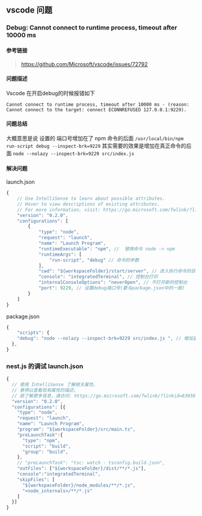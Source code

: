 ## vscode 问题

### Debug: Cannot connect to runtime process, timeout after 10000 ms

#### 参考链接
> https://github.com/Microsoft/vscode/issues/72792

#### 问题描述
Vscode 在开启debug的时候报错如下
```log
Cannot connect to runtime process, timeout after 10000 ms - (reason: Cannot connect to the target: connect ECONNREFUSED 127.0.0.1:9229).
```

#### 问题总结

大概意思是说 设置的 端口号增加在了 npm 命令的后面 `/usr/local/bin/npm run-script debug --inspect-brk=9229`
其实需要的效果是增加在真正命令的后面 `node --nolazy --inspect-brk=9229 src/index.js`

#### 解决问题

launch.json

```js
{
    // Use IntelliSense to learn about possible attributes.
    // Hover to view descriptions of existing attributes.
    // For more information, visit: https://go.microsoft.com/fwlink/?linkid=830387
    "version": "0.2.0",
    "configurations": [
        {
            "type": "node",
            "request": "launch",
            "name": "Launch Program",
            "runtimeExecutable": "npm", //  替换命令 node -> npm
            "runtimeArgs": [
                "run-script", "debug" // 命令的参数
            ],
            "cwd": "${workspaceFolder}/start/server", // 进入执行命令的目录
            "console": "integratedTerminal", // 控制台打印
            "internalConsoleOptions": "neverOpen", // 不打开新的控制台
            "port": 9229, // 设置debug端口号(要与package.json中的一致)
        }
    ]
}
```

package.json
```js
{
	"scripts": {
    "debug": "node --nolazy --inspect-brk=9229 src/index.js ", // 增加监听端口号
  },
}
```



### nest.js 的调试 launch.json

```js
{
  // 使用 IntelliSense 了解相关属性。
  // 悬停以查看现有属性的描述。
  // 欲了解更多信息，请访问: https://go.microsoft.com/fwlink/?linkid=830387
  "version": "0.2.0",
  "configurations": [{
    "type": "node",
    "request": "launch",
    "name": "Launch Program",
    "program": "${workspaceFolder}/src/main.ts",
    "preLaunchTask":{
      "type": "npm",
      "script": "build",
      "group": "build",
    },
    // "preLaunchTask": "tsc: watch - tsconfig.build.json",
    "outFiles": ["${workspaceFolder}/dist/**/*.js"],
    "console":"integratedTerminal",
    "skipFiles": [
      "${workspaceFolder}/node_modules/**/*.js",
      "<node_internals>/**/*.js"
    ]
  }]
}
```